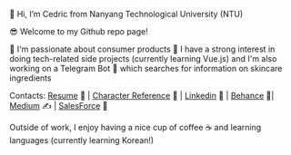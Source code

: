 👋 Hi, I’m Cedric from Nanyang Technological University (NTU)

😎 Welcome to my Github repo page!

📌 I'm passionate about consumer products
📌 I have a strong interest in doing tech-related side projects (currently learning Vue.js) and I'm also working on a Telegram Bot 🤖 which searches for information on skincare ingredients

Contacts:
[Resume](https://cedric130813.github.io/assets/Resume_Ian_Cedric_Io.pdf) 💼 |
[Character Reference](https://cedric130813.github.io/assets/Letter%20of%20Recommendation.pdf) 💬 |
[Linkedin](https://www.linkedin.com/in/cedric130813/) 🔗 |
[Behance](https://www.behance.net/cedric130813) 🎨|
[Medium](https://cedric130813.medium.com/) ✍ |
[SalesForce](https://trailblazer.me/id/cedric130813) 🧰

Outside of work, I enjoy having a nice cup of coffee ☕ and learning languages (currently learning Korean!)
